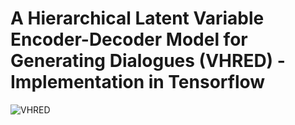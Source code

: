 # A Hierarchical Latent Variable Encoder-Decoder Model for Generating Dialogues (VHRED) - Implementation in Tensorflow

![VHRED](https://github.com/lethienhoa/VHRED-implementation-in-Tensorflow/blob/master/Selection_057.png?raw=true)
